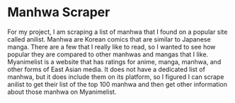 # Manhwa Scraper

For my project, I am scraping a list of manhwa that I found on a popular site called anilist. Manhwa are Korean comics that are similar to Japanese manga. There are a few that I really like to read, so I wanted to see how popular they are compared to other manhwas and mangas that I like. Myanimelist is a website that has ratings for anime, manga, manhwa, and other forms of East Asian media. It does not have a dedicated list of manhwa, but it does include them on its platform, so I figured I can scrape anilist to get their list of the top 100 manhwa and then get other information about those manhwa on Myanimelist.